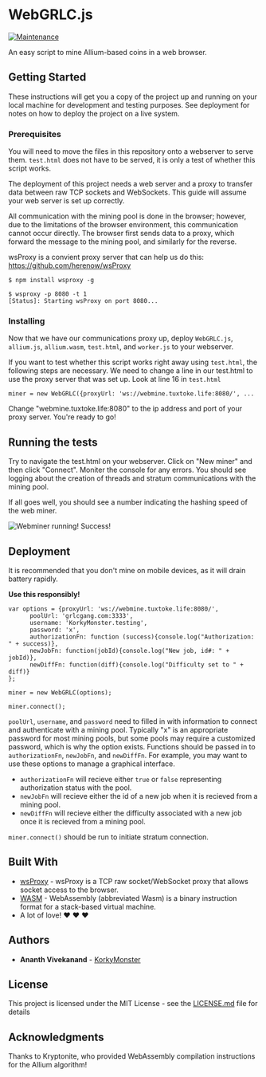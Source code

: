 # WebGRLC.js

[![Maintenance](https://img.shields.io/badge/Maintained%3F-yes-green.svg)](https://GitHub.com/KorkyMonster/WebGRLC.js/graphs/commit-activity)

An easy script to mine Allium-based coins in a web browser.

## Getting Started

These instructions will get you a copy of the project up and running on your local machine for development and testing purposes. See deployment for notes on how to deploy the project on a live system.

### Prerequisites

You will need to move the files in this repository onto a webserver to serve them. `test.html` does not have to be served, 
it is only a test of whether this script works.

The deployment of this project needs a web server and a proxy to transfer data between raw TCP sockets and WebSockets. This guide will assume your web server is set up correctly.

All communication with the mining pool is done in the browser; however, due to the limitations of the browser environment, this communication cannot occur directly. The browser first sends data to a proxy, which forward the message to the mining pool, and similarly for the reverse.

wsProxy is a convient proxy server that can help us do this: https://github.com/herenow/wsProxy

```
$ npm install wsproxy -g

$ wsproxy -p 8080 -t 1
[Status]: Starting wsProxy on port 8080...

```

### Installing

Now that we have our communications proxy up, deploy `WebGRLC.js`, `allium.js`, `allium.wasm`, `test.html`, and `worker.js` to your webserver.

If you want to test whether this script works right away using `test.html`, the following steps are necessary.
We need to change a line in our test.html to use the proxy server that was set up. Look at line 16 in `test.html`

```miner = new WebGRLC({proxyUrl: 'ws://webmine.tuxtoke.life:8080/', ...```

Change "webmine.tuxtoke.life:8080" to the ip address and port of your proxy server. You're ready to go! 

## Running the tests

Try to navigate the test.html on your webserver. Click on "New miner" and then click "Connect". 
Moniter the console for any errors. You should see logging about the creation of threads and stratum communications with the mining pool.

If all goes well, you should see a number indicating the hashing speed of the web miner.

![Webminer running! Success!](http://i.imgur.com/OoBePce.png)

## Deployment

It is recommended that you don't mine on mobile devices, as it will drain battery rapidly.

**Use this responsibly!**

```
var options = {proxyUrl: 'ws://webmine.tuxtoke.life:8080/', 
      poolUrl: 'grlcgang.com:3333', 
      username: 'KorkyMonster.testing', 
      password: 'x', 
      authorizationFn: function (success){console.log("Authorization: " + success)}, 
      newJobFn: function(jobId){console.log("New job, id#: " + jobId)}, 
      newDiffFn: function(diff){console.log("Difficulty set to " + diff)} 
};

miner = new WebGRLC(options);

miner.connect();
```

`poolUrl`, `username`, and `password` need to filled in with information to connect and authenticate with a mining pool. Typically
"x" is an appropriate password for most mining pools, but some pools may require a customized password, which is why the option
exists. Functions should be passed in to `authorizationFn`, `newJobFn`, and `newDiffFn`. For example, you may want to use these options
to manage a graphical interface. 
- `authorizationFn` will recieve either `true` or `false` representing authorization status with the pool.
- `newJobFn` will recieve either the id of a new job when it is recieved from a mining pool.
- `newDiffFn` will recieve either the difficulty associated with a new job once it is recieved from a mining pool.

`miner.connect()` should be run to initiate stratum connection.

## Built With

* [wsProxy](https://github.com/herenow/wsProxy) - wsProxy is a TCP raw socket/WebSocket proxy that allows socket access to the browser.
* [WASM](https://webassembly.org/) - WebAssembly (abbreviated Wasm) is a binary instruction format for a stack-based virtual machine. 
* A lot of love!  ❤️ ❤️ ❤️

## Authors

* **Ananth Vivekanand** - [KorkyMonster](https://github.com/KorkyMonster)

## License

This project is licensed under the MIT License - see the [LICENSE.md](LICENSE.md) file for details

## Acknowledgments

Thanks to Kryptonite, who provided WebAssembly compilation instructions for the Allium algorithm!
